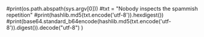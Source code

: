 #print(os.path.abspath(sys.argv[0]))
#txt = "Nobody inspects the spammish repetition"
#print(hashlib.md5(txt.encode('utf-8')).hexdigest())
#print(base64.standard_b64encode(hashlib.md5(txt.encode('utf-8')).digest()).decode("utf-8") )

